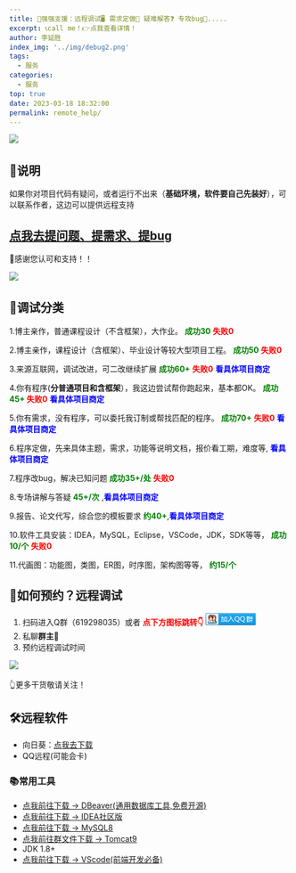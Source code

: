 ```yaml
---
title: 📌强强支援：远程调试🖥 需求定做📝 疑难解答❓ 专攻bug🐛.....
excerpt: 📞call me！👉点我查看详情！
author: 李延胜
index_img: '../img/debug2.png'
tags:
  - 服务
categories:
  - 服务
top: true
date: 2023-03-18 18:32:00
permalink: remote_help/
---
```

![](../img/ad/3.png)
## 📏说明
如果你对项目代码有疑问，或者运行不出来（**基础环境，软件要自己先装好**），可以联系作者，这边可以提供远程支持
##  [点我去提问题、提需求、提bug](https://yan-sheng-li.gitee.io/issues_flow)
🤳感谢您认可和支持！！


![](../img/ad/1.jpg)


## 📝调试分类
1.博主亲作，普通课程设计（不含框架），大作业。  **<font color='green'>成功30</font>** **<font color='red'>失败0</font>**

2.博主亲作，课程设计（含框架）、毕业设计等较大型项目工程。 **<font color='green'>成功50</font>** **<font color='red'>失败0</font>**

3.来源互联网，调试改进，可二改继续扩展 **<font color='green'>成功60+</font>** **<font color='red'>失败0</font>** **<font color='blue'>看具体项目商定</font>**

4.你有程序(**分普通项目和含框架**），我这边尝试帮你跑起来，基本都OK。 **<font color='green'>成功45+ </font>** **<font color='red'>失败0</font>** **<font color='blue'>看具体项目商定</font>**

5.你有需求，没有程序，可以委托我订制或帮找匹配的程序。 **<font color='green'>成功70+</font>** **<font color='red'>失败0</font>** **<font color='blue'>看具体项目商定</font>**

6.程序定做，先来具体主题，需求，功能等说明文档，报价看工期，难度等, **<font color='blue'>看具体项目商定</font>**

7.程序改bug，解决已知问题 **<font color='green'>成功35+/处</font>** **<font color='red'>失败0</font>**

8.专场讲解与答疑 **<font color='green'>45+/次</font>** ,**<font color='blue'>看具体项目商定</font>**

9.报告、论文代写，综合您的模板要求  **<font color='green'>约40+</font>**,**<font color='blue'>看具体项目商定</font>**

10.软件工具安装：IDEA，MySQL，Eclipse，VSCode，JDK，SDK等等， **<font color='green'>成功 10/个</font>**  **<font color='red'>失败0</font>**

11.代画图：功能图，类图，ER图，时序图，架构图等等， **<font color='green'>约15/个</font>**

## 📍如何预约？远程调试
1. 扫码进入Q群（619298035）或者 **<font color='red'>点下方图标跳转👇</font>**
<a target="_blank" href="https://qm.qq.com/cgi-bin/qm/qr?k=NZUoWMzd3PQLWwxRGMiBNYEnVkEdNq__&jump_from=webapi&authKey=kgAofDqUzgwMCSX+UQQwxf837zMeWFGGmo4iIcbgkklW2pdfmVOlxPWAK6sMYMaC"><img border="0" src="../../img/group.png" alt="远程调试-学习交流" title="远程调试-学习交流"></a>
2. 私聊**群主**🥇
3. 预约远程调试时间

![](../img/ad/2.jpg)





👆更多干货敬请关注！

## 🛠远程软件
- 向日葵：[点我去下载](https://sunlogin.oray.com/)
- QQ远程(可能会卡)



### 📚常用工具
- [点我前往下载 ->  DBeaver(通用数据库工具,免费开源)](https://dbeaver.io/)
- [点我前往下载 ->  IDEA社区版](https://www.jetbrains.com/zh-cn/idea/download/?section=windows)
- [点我前往下载 ->  MySQL8](https://dev.mysql.com/downloads/mysql/)
- [点我前往群文件下载 ->  Tomcat9](https://qm.qq.com/cgi-bin/qm/qr?k=NZUoWMzd3PQLWwxRGMiBNYEnVkEdNq__&jump_from=webapi&authKey=kgAofDqUzgwMCSX+UQQwxf837zMeWFGGmo4iIcbgkklW2pdfmVOlxPWAK6sMYMaC)
- JDK 1.8+
- [点我前往下载 ->  VScode(前端开发必备)](https://code.visualstudio.com/)